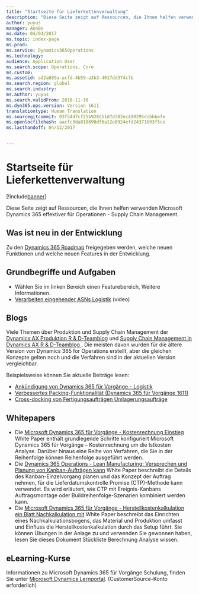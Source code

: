 ```yaml
---
title: "Startseite für Lieferkettenverwaltung"
description: "Diese Seite zeigt auf Ressourcen, die Ihnen helfen verwenden Microsoft Dynamics 365 effektiver für Operationen - Supply Chain Management."
author: yuyus
manager: AnnBe
ms.date: 04/04/2017
ms.topic: index-page
ms.prod: 
ms.service: Dynamics365Operations
ms.technology: 
audience: Application User
ms.search.scope: Operations, Core
ms.custom: 
ms.assetid: ad2a889a-acfd-4b59-a3b3-4017dd374c7b
ms.search.region: global
ms.search.industry: 
ms.author: yuyus
ms.search.validFrom: 2016-11-30
ms.dyn365.ops.version: Version 1611
translationtype: Human Translation
ms.sourcegitcommit: 03f54d7cf25b928d51d7d382ec490295dcbbbefe
ms.openlocfilehash: aacfc3da818690df6a12e0924efd24371b93f5ce
ms.lasthandoff: 04/12/2017


---
```


# <a name="supply-chain-management-home-page"></a>Startseite für Lieferkettenverwaltung

[!include[banner](includes/banner.md)]

Diese Seite zeigt auf Ressourcen, die Ihnen helfen verwenden Microsoft Dynamics 365 effektiver für Operationen - Supply Chain Management. 

## <a name="whats-new-and-in-development"></a>Was ist neu in der Entwicklung
Zu den <a href="https://roadmap.dynamics.com/">Dynamics 365 Roadmap</a> freigegeben werden, welche neuen Funktionen und welche neuen Features in der Entwicklung. 

## <a name="core-concepts-and-tasks"></a>Grundbegriffe und Aufgaben
*  Wählen Sie im linken Bereich einen Featurebereich, Weitere Informationen. 
*  <a href="https://mix.office.com/watch/wpf78tr7rjuh/">Verarbeiten eingehender ASNs Logistik</a> (video) 


## <a name="blogs"></a>Blogs
Viele Themen über Produktion und Supply Chain Management der <a href="https://blogs.msdn.microsoft.com/axmfg/">Dynamics AX Produktion R & D-Teamblog</a> und <a href="https://blogs.msdn.microsoft.com/dynamicsaxscm/">Supply Chain Management in Dynamics AX R & D-Teamblog </a>. Die meisten davon wurden für die ältere Version von Dynamics 365 for Operations erstellt, aber die gleichen Konzepte gelten noch und die Verfahren sind in der aktuellen Version vergleichbar. 

Beispielsweise können Sie aktuelle Beiträge lesen: 
* <a href="https://blogs.msdn.microsoft.com/dynamicsaxscm/2017/01/20/announcing-dynamics-365-for-operations-warehousing/">Ankündigung von Dynamics 365 für Vorgänge – Logistik</a>
* <a href="https://blogs.msdn.microsoft.com/dynamicsaxscm/2016/12/01/improved-packing-functionality-dynamics-365-for-operations-1611/">Verbessertes Packing-Funktionalität (Dynamics 365 für Vorgänge 1611)</a>
* <a href="https://blogs.msdn.microsoft.com/axmfg/2017/02/13/cross-docking-from-production-orders-to-transfer-orders/">Cross-docking von Fertigungsaufträgen Umlagerungsaufträge</a>

## <a name="white-papers"></a>Whitepapers
* Die <a href="https://mbs.microsoft.com/customersource/northamerica/AX/learning/documentation/white-papers/msd365optgtstcostacc/">Microsoft Dynamics 365 für Vorgänge - Kostenrechnung Einstieg</a> White Paper enthält grundlegende Schritte konfiguriert Microsoft Dynamics 365 für Vorgänge – Kostenrechnung um die Istkosten Analyse. Darüber hinaus eine Reihe von Verfahren, die Sie in der Reihenfolge können Reihenfolge ausgeführt werden.
* Die <a href="https://mbs.microsoft.com/customersource/northamerica/AX/learning/documentation/white-papers/leanmanufkanban365opt/">Dynamics 365 Operations - Lean Manufacturing: Versprechen und Planung von Kanban-Aufträgen kann</a> White Paper beschreibt die Details des Kanban-Einzelvorgang planen und das Konzept der Auftrag nehmen, für die Lieferdatumskontrolle Promise (CTP)-Methode kann verwendet. Es wird erläutert, wie CTP mit Ereignis-Kanbans Auftragsmontage oder Buildreihenfolge-Szenarien kombiniert werden kann.
* Die <a href="https://mbs.microsoft.com/customersource/northamerica/AX/learning/documentation/white-papers/365operationsbomcalsheet/">Microsoft Dynamics 365 für Vorgänge - Herstellkostenkalkulation ein Blatt Nachkalkulation mit</a> White Paper beschreibt das Einrichten eines Nachkalkulationsbogens, das Material und Produktion umfasst und Einfluss die Herstellkostenkalkulation durch das Setup führt. Sie können Übungen in der Anlage zu und verwenden Sie gewonnen haben, lesen Sie dieses Dokument Stückliste Berechnung Analyse wissen.

## <a name="elearning-courses"></a>eLearning-Kurse
Informationen zu Microsoft Dynamics 365 für Vorgänge Schulung, finden Sie unter <a href="https://mbspartner.microsoft.com/AX/LearningPlans/"> Microsoft Dynamics Lernportal</a>. (CustomerSource-Konto erforderlich) 

